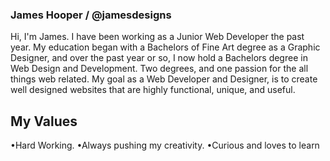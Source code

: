 ### James Hooper / @jamesdesigns

Hi, I'm James. I have been working as a Junior Web Developer the past year. My education began with a Bachelors of Fine Art degree as a Graphic Designer, and over the past year or so, I now hold a Bachelors degree in Web Design and Development. Two degrees, and one passion for the all things web related. My goal as a Web Developer and Designer, is to create well designed websites that are highly functional, unique, and useful. 

## My Values

&#8226;Hard Working. 
&#8226;Always pushing my creativity. 
&#8226;Curious and loves to learn


